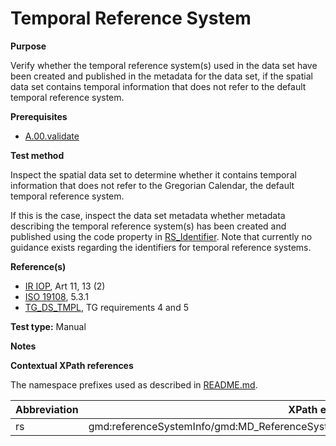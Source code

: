 # Temporal Reference System

**Purpose**

Verify whether the temporal reference system(s) used in the data set have been created and published in the metadata for the data set, if the spatial data set contains temporal information that does not refer to the default temporal reference system.

**Prerequisites**

* [A.00.validate](A.00.validate.md)

**Test method**

Inspect the spatial data set to determine whether it contains temporal information that does not refer to the Gregorian Calendar, the default temporal reference system.

If this is the case, inspect the data set metadata whether metadata describing the temporal reference system(s) has been created and published using the code property in [RS_Identifier](#rs). Note that currently no guidance exists regarding the identifiers for temporal reference systems.

**Reference(s)**	 

* [IR IOP](./README.md#ref_IR_IOP), Art 11, 13 (2)
* [ISO 19108](README.md#ref_ISO_19108), 5.3.1
* [TG_DS_TMPL](./README.md#ref_TG_DS_TMPL), TG requirements 4 and 5 

**Test type:** Manual

**Notes**

**Contextual XPath references**

The namespace prefixes used as described in [README.md](./README.md#namespaces).

Abbreviation                                   |  XPath expression (relative to gmd:MD_Metadata)
-----------------------------------------------| -------------------------------------------------------------------------
rs <a name="rs"></a>   | gmd:referenceSystemInfo/gmd:MD_ReferenceSystem/gmd:referenceSystemIdentifier/gmd:RS_Identifier/gmd:code/gco:CharacterString
